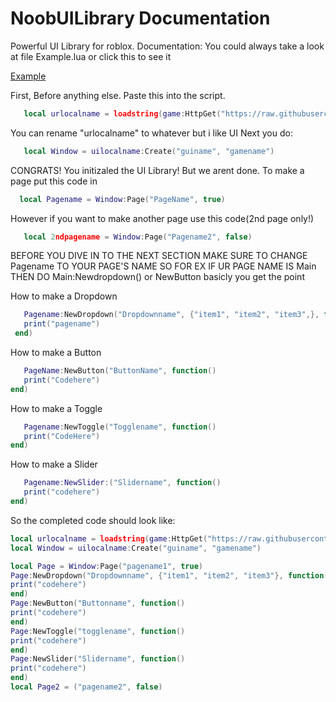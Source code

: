 # NoobUILibrary Documentation
Powerful UI Library for roblox.
Documentation:
You could always take a look at file Example.lua
or click this to see it 


[Example](Example.lua)


First, Before anything else. Paste this into the script.
```lua
   local urlocalname = loadstring(game:HttpGet("https://raw.githubusercontent.com/aaa826/NoobUILibrary/main/NoobUI.lua"))()
```
You can rename "urlocalname" to whatever but i like UI
Next you do:
```lua
   local Window = uilocalname:Create("guiname", "gamename")
```
CONGRATS! You initizaled the UI Library! But we arent done. To make a page put this code in
```lua
  local Pagename = Window:Page("PageName", true)
```
However if you want to make another page use this code(2nd page only!)
```lua
   local 2ndpagename = Window:Page("Pagename2", false) 
```
BEFORE YOU DIVE IN TO THE NEXT SECTION MAKE SURE TO CHANGE Pagename TO YOUR PAGE'S NAME SO FOR EX IF UR PAGE NAME IS Main THEN DO Main:Newdropdown() or NewButton basicly you get the point 

How to make a Dropdown
```lua
   Pagename:NewDropdown("Dropdownname", {"item1", "item2", "item3",}, function()
   print("pagename")
 end)
```
How to make a Button
```lua
   PageName:NewButton("ButtonName", function()
   print("Codehere")
end)
```
How to make a Toggle
```lua
   Pagename:NewToggle("Togglename", function()
   print("CodeHere")
end)
```
How to make a Slider
```lua
   Pagename:NewSlider:("Slidername", function()
   print("codehere")
end)
```
So the completed code should look like:
```lua
local urlocalname = loadstring(game:HttpGet("https://raw.githubusercontent.com/aaa826/NoobUILibrary/main/NoobUI.lua"))()
local Window = uilocalname:Create("guiname", "gamename")

local Page = Window:Page("pagename1", true)
Page:NewDropdown("Dropdownname", {"item1", "item2", "item3"}, function()
print("codehere")
end)
Page:NewButton("Buttonname", function()
print("codehere")
end)
Page:NewToggle("togglename", function()
print("codehere")
end)
Page:NewSlider("Slidername", function()
print("codehere")
end)
local Page2 = ("pagename2", false)
```

